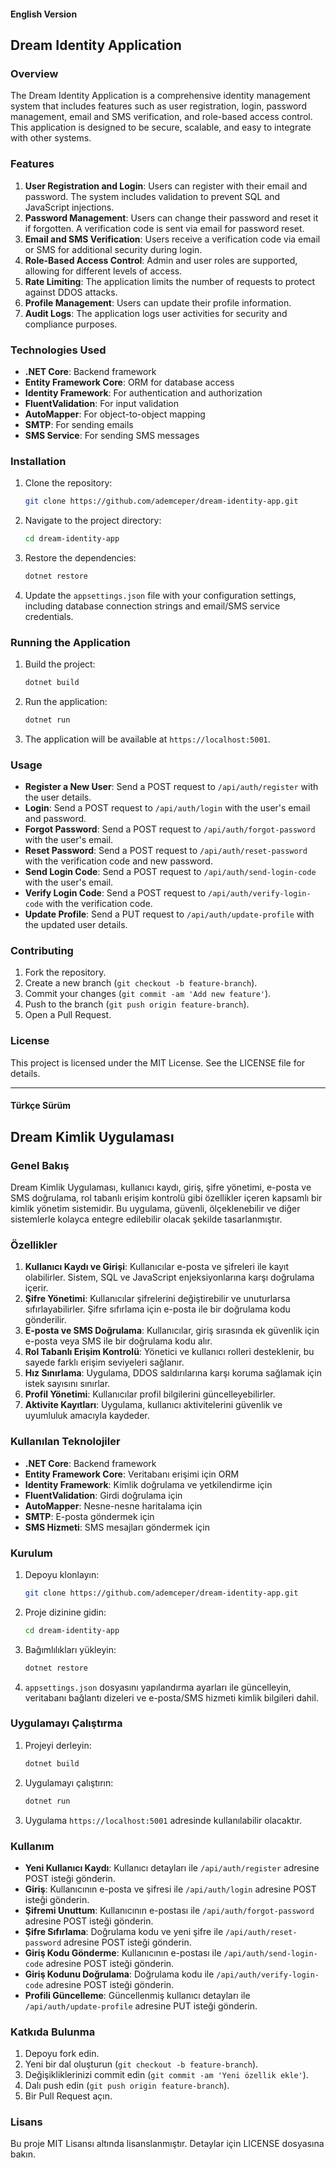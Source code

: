 
#### English Version

## Dream Identity Application

### Overview
The Dream Identity Application is a comprehensive identity management system that includes features such as user registration, login, password management, email and SMS verification, and role-based access control. This application is designed to be secure, scalable, and easy to integrate with other systems.

### Features
1. **User Registration and Login**: Users can register with their email and password. The system includes validation to prevent SQL and JavaScript injections.
2. **Password Management**: Users can change their password and reset it if forgotten. A verification code is sent via email for password reset.
3. **Email and SMS Verification**: Users receive a verification code via email or SMS for additional security during login.
4. **Role-Based Access Control**: Admin and user roles are supported, allowing for different levels of access.
5. **Rate Limiting**: The application limits the number of requests to protect against DDOS attacks.
6. **Profile Management**: Users can update their profile information.
7. **Audit Logs**: The application logs user activities for security and compliance purposes.

### Technologies Used
- **.NET Core**: Backend framework
- **Entity Framework Core**: ORM for database access
- **Identity Framework**: For authentication and authorization
- **FluentValidation**: For input validation
- **AutoMapper**: For object-to-object mapping
- **SMTP**: For sending emails
- **SMS Service**: For sending SMS messages

### Installation
1. Clone the repository:
   ```bash
   git clone https://github.com/ademceper/dream-identity-app.git
   ```
2. Navigate to the project directory:
   ```bash
   cd dream-identity-app
   ```
3. Restore the dependencies:
   ```bash
   dotnet restore
   ```
4. Update the `appsettings.json` file with your configuration settings, including database connection strings and email/SMS service credentials.

### Running the Application
1. Build the project:
   ```bash
   dotnet build
   ```
2. Run the application:
   ```bash
   dotnet run
   ```
3. The application will be available at `https://localhost:5001`.

### Usage
- **Register a New User**: Send a POST request to `/api/auth/register` with the user details.
- **Login**: Send a POST request to `/api/auth/login` with the user's email and password.
- **Forgot Password**: Send a POST request to `/api/auth/forgot-password` with the user's email.
- **Reset Password**: Send a POST request to `/api/auth/reset-password` with the verification code and new password.
- **Send Login Code**: Send a POST request to `/api/auth/send-login-code` with the user's email.
- **Verify Login Code**: Send a POST request to `/api/auth/verify-login-code` with the verification code.
- **Update Profile**: Send a PUT request to `/api/auth/update-profile` with the updated user details.

### Contributing
1. Fork the repository.
2. Create a new branch (`git checkout -b feature-branch`).
3. Commit your changes (`git commit -am 'Add new feature'`).
4. Push to the branch (`git push origin feature-branch`).
5. Open a Pull Request.

### License
This project is licensed under the MIT License. See the LICENSE file for details.

---

#### Türkçe Sürüm

## Dream Kimlik Uygulaması

### Genel Bakış
Dream Kimlik Uygulaması, kullanıcı kaydı, giriş, şifre yönetimi, e-posta ve SMS doğrulama, rol tabanlı erişim kontrolü gibi özellikler içeren kapsamlı bir kimlik yönetim sistemidir. Bu uygulama, güvenli, ölçeklenebilir ve diğer sistemlerle kolayca entegre edilebilir olacak şekilde tasarlanmıştır.

### Özellikler
1. **Kullanıcı Kaydı ve Girişi**: Kullanıcılar e-posta ve şifreleri ile kayıt olabilirler. Sistem, SQL ve JavaScript enjeksiyonlarına karşı doğrulama içerir.
2. **Şifre Yönetimi**: Kullanıcılar şifrelerini değiştirebilir ve unuturlarsa sıfırlayabilirler. Şifre sıfırlama için e-posta ile bir doğrulama kodu gönderilir.
3. **E-posta ve SMS Doğrulama**: Kullanıcılar, giriş sırasında ek güvenlik için e-posta veya SMS ile bir doğrulama kodu alır.
4. **Rol Tabanlı Erişim Kontrolü**: Yönetici ve kullanıcı rolleri desteklenir, bu sayede farklı erişim seviyeleri sağlanır.
5. **Hız Sınırlama**: Uygulama, DDOS saldırılarına karşı koruma sağlamak için istek sayısını sınırlar.
6. **Profil Yönetimi**: Kullanıcılar profil bilgilerini güncelleyebilirler.
7. **Aktivite Kayıtları**: Uygulama, kullanıcı aktivitelerini güvenlik ve uyumluluk amacıyla kaydeder.

### Kullanılan Teknolojiler
- **.NET Core**: Backend framework
- **Entity Framework Core**: Veritabanı erişimi için ORM
- **Identity Framework**: Kimlik doğrulama ve yetkilendirme için
- **FluentValidation**: Girdi doğrulama için
- **AutoMapper**: Nesne-nesne haritalama için
- **SMTP**: E-posta göndermek için
- **SMS Hizmeti**: SMS mesajları göndermek için

### Kurulum
1. Depoyu klonlayın:
   ```bash
   git clone https://github.com/ademceper/dream-identity-app.git
   ```
2. Proje dizinine gidin:
   ```bash
   cd dream-identity-app
   ```
3. Bağımlılıkları yükleyin:
   ```bash
   dotnet restore
   ```
4. `appsettings.json` dosyasını yapılandırma ayarları ile güncelleyin, veritabanı bağlantı dizeleri ve e-posta/SMS hizmeti kimlik bilgileri dahil.

### Uygulamayı Çalıştırma
1. Projeyi derleyin:
   ```bash
   dotnet build
   ```
2. Uygulamayı çalıştırın:
   ```bash
   dotnet run
   ```
3. Uygulama `https://localhost:5001` adresinde kullanılabilir olacaktır.

### Kullanım
- **Yeni Kullanıcı Kaydı**: Kullanıcı detayları ile `/api/auth/register` adresine POST isteği gönderin.
- **Giriş**: Kullanıcının e-posta ve şifresi ile `/api/auth/login` adresine POST isteği gönderin.
- **Şifremi Unuttum**: Kullanıcının e-postası ile `/api/auth/forgot-password` adresine POST isteği gönderin.
- **Şifre Sıfırlama**: Doğrulama kodu ve yeni şifre ile `/api/auth/reset-password` adresine POST isteği gönderin.
- **Giriş Kodu Gönderme**: Kullanıcının e-postası ile `/api/auth/send-login-code` adresine POST isteği gönderin.
- **Giriş Kodunu Doğrulama**: Doğrulama kodu ile `/api/auth/verify-login-code` adresine POST isteği gönderin.
- **Profili Güncelleme**: Güncellenmiş kullanıcı detayları ile `/api/auth/update-profile` adresine PUT isteği gönderin.

### Katkıda Bulunma
1. Depoyu fork edin.
2. Yeni bir dal oluşturun (`git checkout -b feature-branch`).
3. Değişikliklerinizi commit edin (`git commit -am 'Yeni özellik ekle'`).
4. Dalı push edin (`git push origin feature-branch`).
5. Bir Pull Request açın.

### Lisans
Bu proje MIT Lisansı altında lisanslanmıştır. Detaylar için LICENSE dosyasına bakın.
